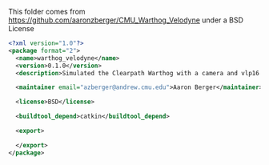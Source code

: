 This folder comes from https://github.com/aaronzberger/CMU_Warthog_Velodyne under a BSD License

```xml
<?xml version="1.0"?>
<package format="2">
  <name>warthog_velodyne</name>
  <version>0.1.0</version>
  <description>Simulated the Clearpath Warthog with a camera and vlp16 Lidar</description>

  <maintainer email="azberger@andrew.cmu.edu">Aaron Berger</maintainer>

  <license>BSD</license>

  <buildtool_depend>catkin</buildtool_depend>

  <export>

  </export>
</package>
```